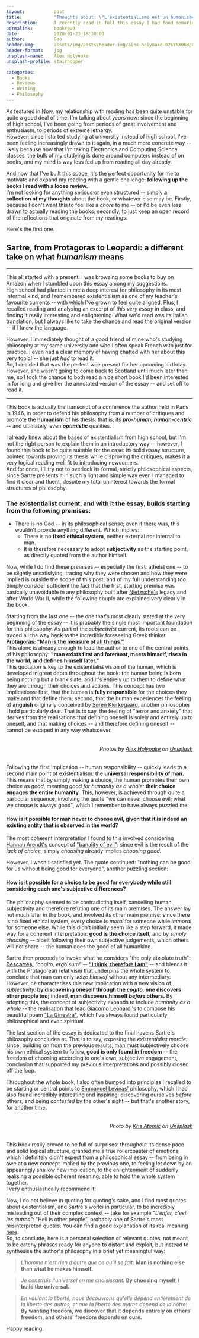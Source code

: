 ```yaml
---
layout:           post
title:            "Thoughts about: \"L'existentialisme est un humanisme\" by J. P. Sartre"
description:      I recently read in full this essay I had fond memories of from high school. Here's my (loose) review
permalink:        bookrev0
date:             2020-01-23 18:30:00
author:           Geo
header-img:       assets/img/posts/header-img/alex-holyoake-02sYNX0kBp8-unsplash
header-format:    jpg
unsplash-name:    Alex Holyoake
unsplash-profile: stairhopper

categories:
  - Books
  - Reviews
  - Writing
  - Philosophy
---
```


As featured in [Now](/now), my relationship with reading has been quite unstable for quite a good deal of time. I'm talking about *years* now: since the beginning of high school, I've been going from periods of great involvement and enthusiasm, to periods of extreme lethargy.   
However, since I started studying at university instead of high school, I've been feeling increasingly drawn to it again, in a much more concrete way -- likely because now that I'm taking Electronics and Computing Science classes, the bulk of my studying is done around computers instead of on books, and my mind is way less fed up from reading all day already.

And now that I've built this space, it's the perfect opportunity for me to motivate and expand my reading with a gentle challenge: **following up the books I read with a loose review.**   
I'm not looking for anything serious or even structured -- simply **a collection of my thoughts** about the book, or whatever else may be. Firstly, because I don't want this to feel like a *chore* to me -- or I'd be even less drawn to actually reading the books; secondly, to just keep an open record of the reflections that originate from my readings.

Here's the first one.

## Sartre, from Protagoras to Leopardi: a different take on what *humanism* means
---

This all started with a present: I was browsing some books to buy on Amazon when I stumbled upon this essay among my suggestions.   
High school had planted in me a deep interest for philosophy in its most informal kind, and I remembered existentialism as one of my teacher's favourite currents -- with which I've grown to feel quite aligned. Plus, I recalled reading and analysing an excerpt of *this very essay* in class, and finding it really interesting and enlightening. What we'd read was its Italian translation, but I always like to take the chance and read the original version -- if I know the language.

However, I immediately thought of a good friend of mine who's studying philosophy at my same university and who I often speak French with just for practice. I even had a clear memory of having chatted with her about this very topic! -- she just *had* to read it.   
So, I decided that was the perfect *wee* present for her upcoming birthday. However, she wasn't going to come back to Scotland until much later than me, so I took the chance to both read a nice short book I'd been interested in for long and give her the annotated version of the essay -- and set off to read it.

---

This book is actually the transcript of a conference the author held in Paris in 1946, in order to defend his philosophy from a number of critiques and promote the **humanism** of his thesis: that is, its ***pro-human, human-centric*** -- and ultimately, even ***optimistic*** qualities.

I already knew about the bases of existentialism from high school, but I'm not the right person to explain them in an introductory way -- however, I found this book to be quite suitable for the case: its solid essay structure, pointed towards proving its thesis while disproving the critiques, makes it a very logical reading well fit to introducing newcomers.   
And for once, I'll try not to overlook its formal, strictly philosophical aspects, since Sartre presents it in such a light and simple way even I managed to find it clear and fluent, despite my total uninterest towards the formal structures of philosophy.

### The existentialist current, and with it the essay, builds starting from the following premises:
- There is no God -- in its philosophical sense; even if there was, this wouldn't provide anything different. Which implies:
  - There is no **fixed ethical system**, neither external nor internal to man.
  - It is therefore necessary to adopt **subjectivity** as the starting point, as directly quoted from the author himself.

Now, while I do find these premises -- especially the first, atheist one -- to be slightly unsatisfying, tracing why they were chosen and how they were implied is outside the scope of this post, and of my full understanding too. Simply consider sufficient the fact that the first, starting premise was basically unavoidable in any philosophy built after [Nietzsche's](https://en.wikipedia.org/wiki/Friedrich_Nietzsche) legacy and after World War II, while the following couple are explained very clearly in the book.

Starting from the last one -- the one that's most clearly stated at the very beginning of the essay -- it is probably the single most important foundation for this philosophy. As part of the *subjectivist* current, its roots can be traced all the way back to the incredibly foreseeing Greek thinker **Protagoras: ["Man is the measure of all things."](http://wisdom.tenner.org/blog/man-is-the-measure-of-all-things)**   
This alone is already enough to lead the author to one of the central points of his philosophy: **"man exists first and foremost, meets himself, rises in the world, and defines himself later."**   
This quotation is key to the existentialist vision of the human, which is developed in great depth throughout the book: the human being is born being nothing but a blank slate, and it's entirely up to them to define what they are through their choices and actions. This concept has two implications: first, that the human is **fully responsible** for the choices they make and that define them; second, that the human experiences the feeling of **anguish** originally conceived by [Søren Kierkegaard](https://en.wikipedia.org/wiki/S%C3%B8ren_Kierkegaard), another philosopher I hold particularly dear. That is to say, the feeling of "terror and anxiety" that derives from the realisations that defining oneself is solely and entirely up to oneself, and that making choices -- and therefore defining oneself -- cannot be escaped in any way whatsoever.

<div class="inner-wrapper">
  <div class="sm-1-col lg-2-col pull-left">
    <img src="assets/img/posts/2020-01-23/1.jpg" alt="">
  </div>
  <div class="sm-1-col lg-2-col pull-right">
    <img src="assets/img/posts/2020-01-23/2.jpg" alt="">
    <h6 style="text-align: right"><i>Photos by <a href="https://unsplash.com/@stairhopper">Alex Holyoake</a> on <a href="https://unsplash.com">Unsplash</a></i></h6>
  </div>
</div>

Following the first implication -- human responsibility -- quickly leads to a second main point of existentialism: the **universal responsibility of man.** This means that by simply making a choice, the human promotes their own choice as *good*, meaning *good for humanity as a whole:* **their choice engages the entire humanity.** This, however, is achieved through quite a particular sequence, involving the quote "we can never choose evil; what we choose is always good", which I remember to have always puzzled me:
#### How is it possible for man never to choose evil, given that it is indeed an existing entity that is observed in the world?
The most coherent interpretation I found to this involved considering [Hannah Arendt's](https://en.wikipedia.org/wiki/Hannah_Arendt) concept of ["banality of evil"](https://www.brainpickings.org/2017/02/07/hannah-arendt-the-banality-of-evil): since evil is the result of the *lack of choice,* simply *choosing* already implies *choosing good.*

However, I wasn't satisfied yet. The quote continued: "nothing can be good for us without being good for everyone", another puzzling section:
#### How is it possible for a choice to be good for everybody while still considering each one's subjective differences?
The philosophy seemed to be contradicting itself, cancelling human subjectivity and therefore refuting one of its main premises. The answer lay not much later in the book, and involved its other main premise: since there is no fixed ethical system, every choice is *moral* for someone while *immoral* for someone else. While this didn't initially seem like a step forward, it made way for a coherent interpretation: **good is the choice itself,** and by *simply choosing* -- albeit following their own subjective judgements, which others will not share -- the human does the good of all humankind.

Sartre then proceeds to invoke what he considers "the only absolute truth": **[Descartes'](https://en.wikipedia.org/wiki/Ren%C3%A9_Descartes)** *"cogito, ergo sum"* -- **["I think, therefore I am"](https://1000wordphilosophy.com/2018/11/26/descartes-i-think-therefore-i-am)** -- and blends it with the Protagorean relativism that underpins the whole system to conclude that man can only seize *himself* without any intermediary.   
However, he characterises this new implication with a new vision of *subjectivity:* **by discovering oneself through the *cogito,* one discovers other people too;** indeed, **man discovers himself *before* others.** By adopting this, the concept of subjectivity expands to include *humanity as a whole* -- the realisation that lead [Giacomo Leopardi's](https://en.wikipedia.org/wiki/Giacomo_Leopardi) to compose his beautiful poem ["La Ginestra"](http://www.leopardi.it/canti34.php), which I've always found particularly philosophical and even spiritual.

The last section of the essay is dedicated to the final havens Sartre's philosophy concludes at. That is to say, exposing the *existentialist morale:* since, building on from the previous results, man must subjectively choose his own ethical system to follow, **good is only found in freedom** -- the freedom of choosing according to one's own, subjective engagement, conclusion that supported my previous interpretations and possibly closed off the loop.

Throughout the whole book, I also often bumped into principles I recalled to be starting or central points to [Emmanuel Levinas'](https://en.wikipedia.org/wiki/Emmanuel_Levinas) philosophy, which I had also found incredibly interesting and inspiring: discovering ourselves *before* others, and being *contested* by the other's sight -- but that's another story, for another time.

<img src="assets/img/posts/2020-01-23/3.jpg" alt="">
<h6 style="text-align: right"><i>Photo by <a href="https://unsplash.com/@krisatomic">Kris Atomic</a> on <a href="https://unsplash.com">Unsplash</a></i></h6>

This book really proved to be full of surprises: throughout its dense pace and solid logical structure, granted me a true rollercoaster of emotions, which I definitely didn't expect from a philosophical essay -- from being in awe at a new concept implied by the previous one, to feeling let down by an appearingly shallow new implication, to the enlightenment of suddenly realising a possible coherent meaning, able to hold the whole system together.   
I very enthusiastically recommend it!

Now, I do not believe in quoting for quoting's sake, and I find most quotes about existentialism, and Sartre's works in particular, to be incredibly misleading out of their complex context -- take for example *"L'enfer, c'est les autres":* "Hell is other people", probably one of Sartre's most misinterpreted quotes.
You can find a good explanation of its real meaning [here](https://www.the-philosophy.com/sartre-hell-is-other-people).   
So, to conclude, here is a personal selection of relevant quotes, not meant to be catchy phrases ready for anyone to distort and exploit, but instead to synthesise the author's philosophy in a brief yet meaningful way:

> *L'homme n'est rien d'autre que ce qu'il se fait:*
**Man is nothing else than what he makes himself.**

> *Je construis l'universel en me choisissant:*
**By choosing myself, I build the universal.**

> *En voulant la liberté, nous découvrons qu'elle dépend entièrement de la liberté des autres, et que la liberté des autres dépend de la nôtre:*
**By wanting freedom, we discover that it depends entirely on others' freedom, and others' freedom depends on ours.**

Happy reading.